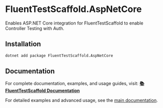 # FluentTestScaffold.AspNetCore

Enables ASP.NET Core integration for FluentTestScaffold to enable Controller Testing with Auth.

## Installation

```bash
dotnet add package FluentTestScaffold.AspNetCore
```

## Documentation

For complete documentation, examples, and usage guides, visit:
**[📚 FluentTestScaffold Documentation](https://github.com/rburnham52/fluent-test-scaffold)**

For detailed examples and advanced usage, see the [main documentation](https://github.com/rburnham52/fluent-test-scaffold). 